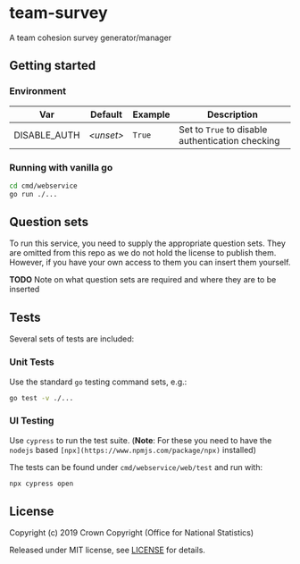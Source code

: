 # team-survey

A team cohesion survey generator/manager

## Getting started

### Environment

| Var           | Default         | Example  | Description                                      |
| ------------- | --------------- | -------- | ------------------------------------------------ |
| DISABLE_AUTH  | _&lt;unset&gt;_ | `True`   | Set to `True` to disable authentication checking |

### Running with vanilla go

```sh
cd cmd/webservice
go run ./...
```

## Question sets

To run this service, you need to supply the appropriate question sets. They are omitted from this repo as we do not hold the license to publish them. However, if you have your own access to them you can insert them yourself.

**TODO** Note on what question sets are required and where they are to be inserted

## Tests

Several sets of tests are included:

### Unit Tests

Use the standard `go` testing command sets, e.g.:

```sh
go test -v ./...
```

### UI Testing

Use `cypress` to run the test suite. (**Note**: For these you need to have the `nodejs` based `[npx](https://www.npmjs.com/package/npx)` installed)

The tests can be found under `cmd/webservice/web/test` and run with:

```sh
npx cypress open
```

## License

Copyright (c) 2019 Crown Copyright (Office for National Statistics)

Released under MIT license, see [LICENSE](LICENSE) for details.
